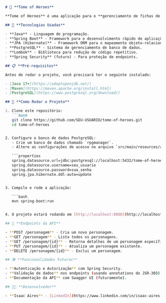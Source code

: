 ```markdown
# 📖 **Tome of Heroes**

**Tome of Heroes** é uma aplicação para o **gerenciamento de fichas de personagens de RPG**. O sistema permite aos jogadores e mestres de jogo criar, editar, listar e excluir personagens, armazenando informações essenciais como **atributos**, **raça**, **classe**, **magias** e **inventário**.

## 📌 **Tecnologias Usadas**

- **Java** - Linguagem de programação.
- **Spring Boot** - Framework para o desenvolvimento rápido de aplicações.
- **JPA (Hibernate)** - Framework ORM para o mapeamento objeto-relacional.
- **PostgreSQL** - Sistema de gerenciamento de banco de dados.
- **Lombok** - Biblioteca para redução de código repetitivo.
- **Spring Security** (futuro) - Para proteção de endpoints.

## 📋 **Pré-requisitos**

Antes de rodar o projeto, você precisará ter o seguinte instalado:

- [Java 17+](https://adoptopenjdk.net/)
- [Maven](https://maven.apache.org/install.html)
- [PostgreSQL](https://www.postgresql.org/download/)

## 🚀 **Como Rodar o Projeto**

1. Clone este repositório:
   ```bash
   git clone https://github.com/SEU-USUARIO/tome-of-heroes.git
   cd tome-of-heroes


2. Configure o banco de dados PostgreSQL:
   - Crie um banco de dados chamado `rpgmanager`.
   - Altere as configurações de acesso no arquivo `src/main/resources/application.properties`:

   ```properties
   spring.datasource.url=jdbc:postgresql://localhost:5432/tome-of-heroes
   spring.datasource.username=seu_usuario
   spring.datasource.password=sua_senha
   spring.jpa.hibernate.ddl-auto=update


3. Compile e rode a aplicação:

   ```bash
   mvn spring-boot:run


4. O projeto estará rodando em [http://localhost:8080](http://localhost:8080).

## 📄 **Endpoints da API**

- **POST /personagem** - Cria um novo personagem.
- **GET /personagem** - Lista todos os personagens.
- **GET /personagem/{id}** - Retorna detalhes de um personagem específico.
- **PUT /personagem/{id}** - Atualiza um personagem existente.
- **DELETE /personagem/{id}** - Exclui um personagem.

## 🛠️ **Funcionalidades Futuras**

- **Autenticação e Autorização** com Spring Security.
- **Validação de dados** nos endpoints (usando annotations do JSR-303).
- **Documentação da API** com Swagger UI (futuramente).

## 👨‍💻 **Desenvolvedor**

- **Isaac Aires** - [LinkedIn](https://www.linkedin.com/in/isaac-aires-4601a728b/)
```
